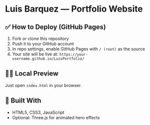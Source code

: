 # Luis Barquez — Portfolio Website

## ✅ How to Deploy (GitHub Pages)

1. Fork or clone this repository
2. Push it to your GitHub account
3. In repo settings, enable GitHub Pages with `/ (root)` as the source
4. Your site will be live at: `https://your-username.github.io/LuisPortfolio/`

## 👨‍💻 Local Preview

Just open `index.html` in your browser.

## 🎨 Built With

- HTML5, CSS3, JavaScript
- Optional: Three.js for animated hero effects
